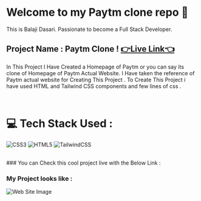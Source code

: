 # Welcome to my Paytm clone repo 👋

This is Balaji Dasari. Passionate to become a Full Stack Developer.

## Project Name : **Paytm Clone !**  [👉Live Link👈](https://paytm-replica.vercel.app)


In This Project I Have Created a Homepage of Paytm or you can say its clone of Homepage of Paytm Actual Website. I Have taken the reference of Paytm actual website for Creating This Project . To Create This Project i have used HTML and Tailwind CSS components and few lines of css .

</br>

# 💻 Tech Stack Used  :

![CSS3](https://img.shields.io/badge/css3-%231572B6.svg?style=for-the-badge&logo=css3&logoColor=white) ![HTML5](https://img.shields.io/badge/html5-%23E34F26.svg?style=for-the-badge&logo=html5&logoColor=white) ![TailwindCSS](https://img.shields.io/badge/tailwindcss-%2338B2AC.svg?style=for-the-badge&logo=tailwind-css&logoColor=white)

</br>
### You can Check this cool project live with the  Below Link :


### My Project looks like :

![Web Site Image](./Assets/screencapture-paytm-replica-vercel-app-2022-09-21-00_10_46.png)
